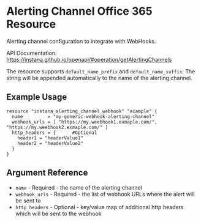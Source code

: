 # Alerting Channel Office 365 Resource

Alerting channel configuration to integrate with WebHooks.

API Documentation: <https://instana.github.io/openapi/#operation/getAlertingChannels>

The resource supports `default_name_prefix` and `default_name_suffix`. The string will be appended automatically
to the name of the alerting channel.

## Example Usage

```hcl
resource "instana_alerting_channel_webhook" "example" {
  name         = "my-generic-webhook-alerting-channel"
  webhook_urls = [ "https://my.weebhook1.exmaple.com/", "https://my.weebhook2.exmaple.com/" ]
  http_headers = {      #Optional
    header1 = "headerValue1"
    header2 = "headerValue2"
  }
}
```

## Argument Reference

* `name` - Required - the name of the alerting channel
* `webhook_urls` - Required - the list of webhook URLs where the alert will be sent to
* `http_headers` - Optional - key/value map of additional http headers which will be sent to the webhook